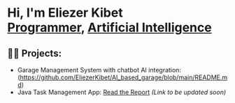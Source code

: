 <h1>Hi, I'm Eliezer Kibet<br/>
<a href="https://github.com/EliezerKibet">Programmer</a>, 
<a href="https://www.linkedin.com/in/eliezer-kibet-80217a301/">Artificial Intelligence</a></h1>

<h2>👨‍💻 Projects:</h2>

-  Garage Management System with chatbot AI integration: (https://github.com/EliezerKibet/AI_based_garage/blob/main/README.md)
-  Java Task Management App: [Read the Report](#) *(Link to be updated soon)*

[instagram]: https://www.instagram.com/kibeet_qc/
[linkedin]: https://www.linkedin.com/in/eliezer-kibet-80217a301/

<!--
✨ _special_ ✨ repository because its `README.md` (this file) appears on your GitHub profile.

Here are some ideas to get you started:

- 🔭 I’m currently working on ...
- 🌱 I’m currently learning ...
- 👯 I’m looking to collaborate on ...
- 🤔 I’m looking for help with ...
- 💬 Ask me about ...
- 📫 How to reach me: ...
- 😄 Pronouns: ...
- ⚡ Fun fact: ...
-->
